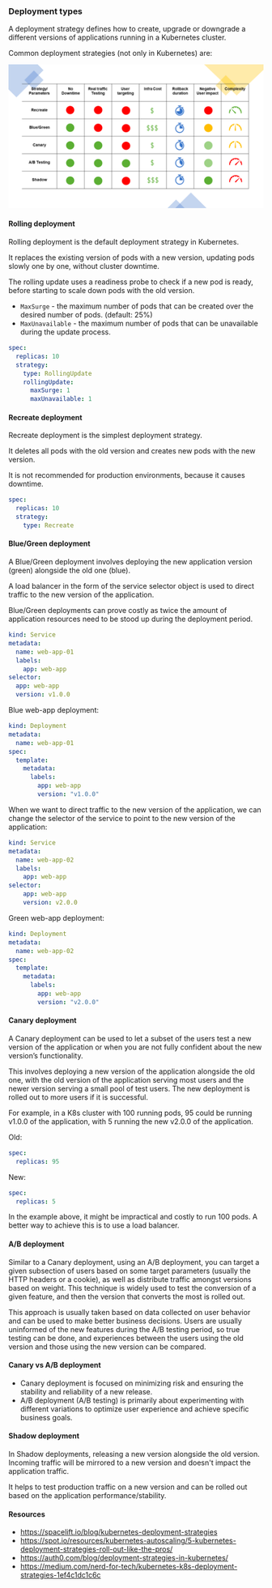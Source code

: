 ### Deployment types

A deployment strategy defines how to create, upgrade or downgrade a different versions
of applications running in a Kubernetes cluster.

Common deployment strategies (not only in Kubernetes) are:

![](./docs/deployment-strategies.png)

#### Rolling deployment

Rolling deployment is the default deployment strategy in Kubernetes.

It replaces the existing version of pods with a new version, updating pods slowly one by one, without cluster downtime.

The rolling update uses a readiness probe to check if a new pod is ready, before starting to scale down pods with the
old version.

- `MaxSurge` - the maximum number of pods that can be created over the desired number of pods. (default: 25%)
- `MaxUnavailable` - the maximum number of pods that can be unavailable during the update process.

```yaml
spec:
  replicas: 10
  strategy:
    type: RollingUpdate
    rollingUpdate:
      maxSurge: 1
      maxUnavailable: 1
```

#### Recreate deployment

Recreate deployment is the simplest deployment strategy.

It deletes all pods with the old version and creates new pods with the new version.

It is not recommended for production environments, because it causes downtime.

```yaml
spec:
  replicas: 10
  strategy:
    type: Recreate
```

#### Blue/Green deployment

A Blue/Green deployment involves deploying the new application version (green) alongside the old one (blue).

A load balancer in the form of the service selector object is used to direct traffic to the new version of the
application.

Blue/Green deployments can prove costly as twice the amount of application resources need to be stood up during the
deployment period.

```yaml
kind: Service
metadata:
  name: web-app-01
  labels:
    app: web-app
selector:
  app: web-app
  version: v1.0.0
```

Blue web-app deployment:

```yaml
kind: Deployment
metadata:
  name: web-app-01
spec:
  template:
    metadata:
      labels:
        app: web-app
        version: "v1.0.0"
```

When we want to direct traffic to the new version of the application, we can change the selector of the service to
point to the new version of the application:

```yaml
kind: Service
metadata:
  name: web-app-02
  labels:
    app: web-app
selector:
    app: web-app
    version: v2.0.0
```

Green web-app deployment:

```yaml
kind: Deployment
metadata:
  name: web-app-02
spec:
  template:
    metadata:
      labels:
        app: web-app
        version: "v2.0.0"
```

#### Canary deployment

A Canary deployment can be used to let a subset of the users test a new version of the application or when you are not
fully confident about the new version’s functionality.

This involves deploying a new version of the application alongside the old one, with the old version of the application
serving most users and the newer version serving a small pool of test users. The new deployment is rolled out to more
users if it is successful.

For example, in a K8s cluster with 100 running pods, 95 could be running v1.0.0 of the application, with 5 running the
new v2.0.0 of the application.

Old:

```yaml
spec:
  replicas: 95
```

New:

```yaml
spec:
  replicas: 5
```

In the example above, it might be impractical and costly to run 100 pods. A better way to achieve this is to use a load
balancer.

#### A/B deployment

Similar to a Canary deployment, using an A/B deployment, you can target a given subsection of users based on some target
parameters (usually the HTTP headers or a cookie), as well as distribute traffic amongst versions based on weight. This
technique is widely used to test the conversion of a given feature, and then the version that converts the most is
rolled out.

This approach is usually taken based on data collected on user behavior and can be used to make better business
decisions. Users are usually uninformed of the new features during the A/B testing period, so true testing can be done,
and experiences between the users using the old version and those using the new version can be compared.

#### Canary vs A/B deployment

- Canary deployment is focused on minimizing risk and ensuring the stability and reliability of a new release.
- A/B deployment (A/B testing) is primarily about experimenting with different variations to optimize user experience
  and achieve specific business goals.

#### Shadow deployment

In Shadow deployments, releasing a new version alongside the old version. Incoming traffic will be mirrored to a new
version and doesn't impact the application traffic.

It helps to test production traffic on a new version and can be rolled out based on the application
performance/stability.

#### Resources

- https://spacelift.io/blog/kubernetes-deployment-strategies
- https://spot.io/resources/kubernetes-autoscaling/5-kubernetes-deployment-strategies-roll-out-like-the-pros/
- https://auth0.com/blog/deployment-strategies-in-kubernetes/
- https://medium.com/nerd-for-tech/kubernetes-k8s-deployment-strategies-1ef4c1dc1c6c